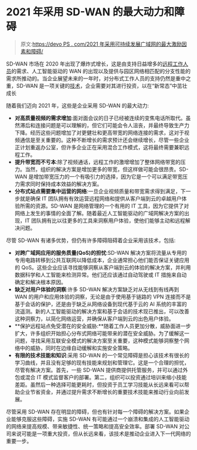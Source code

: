 # 2021 年采用 SD-WAN 的最大动力和障碍

> 原文:[https://devo PS . com/2021 年采用可持续发展广域网的最大激励因素和障碍/](https://devops.com/the-biggest-motivators-and-barriers-for-sd-wan-adoption-in-2021/)

SD-WAN 市场在 2020 年出现了爆炸式增长，这是由支持日益增多的[远程工作人员](https://devops.com/?s=remote%20work)的需求、人工智能驱动的 WAN 的出现以及提供与园区网络相匹配的分支性能的需求所推动的。当企业展望未来的一年时，对分布式工作人员的支持仍然是重中之重，SD-WAN 是一项关键的[技术](https://en.wikipedia.org/wiki/SD-WAN)，企业需要对其进行投资，以在“新常态”中茁壮成长

随着我们迈向 2021 年，这些是企业采用 SD-WAN 的最大动力:

*   **对高质量视频的需求增加**:面对面会议的日子已经被连续的变焦电话所取代。虽然滞后和连接问题是可以理解的，但它们可能会令人沮丧，并最终导致生产力下降。经历这些问题增加了对更健壮和更高带宽的网络连接的需求，这对于视频通信是至关重要的。这种不断增长的需求预计还会继续增长，尽管一些企业正计划重返办公室，但许多企业正在采用混合工作模式，这将最终需要兼职远程工作。
*   **提升带宽而不亏本**:除了视频通话，远程工作的激增增加了整体网络带宽的压力。当然，组织的解决方案是增加更多的带宽，但这样做可能会很昂贵。SD-WAN 是增加带宽压力的一个有吸引力的选择，因为它是一个可以满足带宽压力需求同时保持成本效益的解决方案。
*   **分布式站点需要集中运营的网络**:一旦企业视频质量和带宽需求得到满足，下一步就是确保 IT 团队拥有有效运营远程网络和提供从客户端到云的卓越用户体验所需的资源。SD-WAN 是网络管理的一个有用的 IT 工具，因为它提供了对网络上发生的事情的全面了解。随着最近人工智能驱动的广域网解决方案的出现，IT 团队拥有比以往更多的工具来洞察用户体验，使他们能够主动和远程解决问题。

尽管 SD-WAN 有诸多优势，但仍有许多障碍阻碍着企业采用该技术，包括:

*   **对跨广域网应用的服务质量(QoS)的担忧**:SD-WAN 解决方案将流量从专用的专用电路转移到公共互联网以降低成本，企业通常担心他们能否保证关键应用的 QoS。这些企业应该寻找能够洞察从客户端到云的体验的解决方案，并利用数据科学和人工智能来检测异常。他们还应该通过自动驾驶或 IT 措施来自动确定和解决根本原因。
*   **缺乏对用户体验的洞察**:许多 SD-WAN 解决方案缺乏对从无线到有线再到 WAN 的用户和应用体验的洞察，无论是由于使用基于链路的 VPN 连接而不是基于会话的保护，还是由于缺乏从网络设备到现代基于云的 AI 系统的丰富的流遥测。新的人工智能驱动的解决方案和基于会话的技术现已推出，可以改善这种洞察力，以简化网络运营，并确保从客户端到云的出色用户体验。
*   **保护远程站点免受潜在的安全威胁:**随着工作人员更加分散，威胁面进一步扩大，许多组织开始担心分布式网络可能带来的潜在安全威胁。为了缓解这一问题，寻找采用互联安全模式的解决方案至关重要，这种模式能够洞察整个网络中的威胁，同时在边缘自动缓解和实施安全策略。
*   **有限的技术技能和知识**:采用 SD-WAN 的一个常见障碍是担心该技术有很长的学习曲线，并且没有足够的现有技能来规划和管理它。这是一个合理的担忧，尽管有解决方案。首先，一些 SD-WAN 提供商提供托管服务，并可以通过外包或混合 IT 模式监督客户的部署。第二，组织可以投资通过培训来缩小技能差距。虽然后一种选择可能更耗时，但投资于员工学习技能从长远来看可以帮助企业节省资金，并通过提升需求不断增长的重要技术技能来推动行业向前发展。

尽管采用 SD-WAN 存在明显的障碍，但也有针对每一个障碍的解决方案。如果企业能够克服这些障碍，实施 SD-WAN 有可能通过一个崩溃和集成的人工智能驱动的网络来提高规模、带来敏捷性、统一策略和提高安全效率。部署 SD-WAN 对公司来说可能是一项重大投资，但从长远来看，该技术是推动企业进入下一代网络的重要一步。